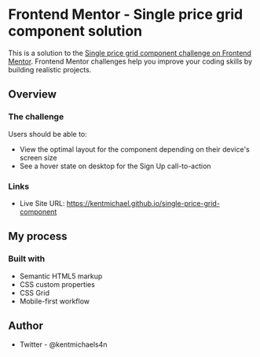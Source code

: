 # Frontend Mentor - Single price grid component solution

This is a solution to the [Single price grid component challenge on Frontend Mentor](https://www.frontendmentor.io/challenges/single-price-grid-component-5ce41129d0ff452fec5abbbc). Frontend Mentor challenges help you improve your coding skills by building realistic projects. 

## Overview

### The challenge

Users should be able to:

- View the optimal layout for the component depending on their device's screen size
- See a hover state on desktop for the Sign Up call-to-action

### Links

- Live Site URL: https://kentmichael.github.io/single-price-grid-component

## My process

### Built with

- Semantic HTML5 markup
- CSS custom properties
- CSS Grid
- Mobile-first workflow

## Author

- Twitter - @kentmichaels4n